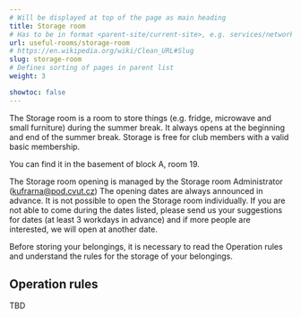 ```yaml
---
# Will be displayed at top of the page as main heading
title: Storage room
# Has to be in format <parent-site/current-site>, e.g. services/network (notice missing slash at the beginning)
url: useful-rooms/storage-room
# https://en.wikipedia.org/wiki/Clean_URL#Slug
slug: storage-room
# Defines sorting of pages in parent list
weight: 3

showtoc: false
---
```


The Storage room is a room to store things (e.g. fridge, microwave and small furniture) during the summer break. It always opens at the beginning and end of the summer break. Storage is free for club members with a valid basic membership.

You can find it in the basement of block A, room 19.

The Storage room opening is managed by the Storage room Administrator (<kufrarna@pod.cvut.cz>) The opening dates are always announced in advance. It is not possible to open the Storage room individually. If you are not able to come during the dates listed, please send us your suggestions for dates (at least 3 workdays in advance) and if more people are interested, we will open at another date.

Before storing your belongings, it is necessary to read the Operation rules and understand the rules for the storage of your belongings.

## Operation rules

TBD
